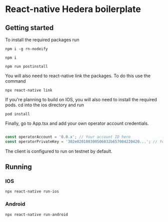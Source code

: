 # React-native Hedera boilerplate

## Getting started
To install the required packages run 
```
npm i -g rn-nodeify

npm i

npm run postinstall
```
You will also need to react-native link the packages. To do this use the command
```
npx react-native link
```

If you're planning to build on IOS, you will also need to install the required pods.
cd into the ios directory and run
```
pod install
```

Finally, go to App.tsx and add your own operator account credentials.

```typescript

const operatorAccount = '0.0.x'; // Your account ID here
const operatorPrivateKey = '302e020100300506032b657004220420...'; // Your account private key here.

```

The client is configured to run on testnet by default.

## Running
### IOS
```
npx react-native run-ios
```
### Android
```
npx react-native run-android
```
